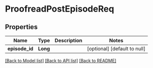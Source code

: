 # ProofreadPostEpisodeReq
## Properties

| Name            | Type     | Description | Notes                        |
| --------------- | -------- | ----------- | ---------------------------- |
| **episode\_id** | **Long** |             | [optional] [default to null] |

[[Back to Model list]](../README.md#documentation-for-models) [[Back to API list]](../README.md#documentation-for-api-endpoints) [[Back to README]](../README.md)

